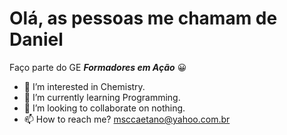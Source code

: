 # **Olá, as pessoas me chamam de Daniel**

Faço parte do GE _**Formadores em Ação**_
:grinning:

- 👀 I’m interested in Chemistry.
- 🌱 I’m currently learning Programming.
- 💞️ I’m looking to collaborate on nothing.
- 📫 How to reach me? msccaetano@yahoo.com.br

<!---
MscCaetano/MscCaetano is a ✨ special ✨ repository because its `README.md` (this file) appears on your GitHub profile.
You can click the Preview link to take a look at your changes.
--->
